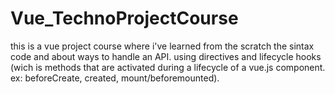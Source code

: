 # Vue_TechnoProjectCourse

this is a vue project course where i've learned from the scratch the sintax code and about ways to handle an API. 
using directives and lifecycle hooks (wich is methods that are activated during a lifecycle of a vue.js component. ex: beforeCreate, created, mount/beforemounted).



